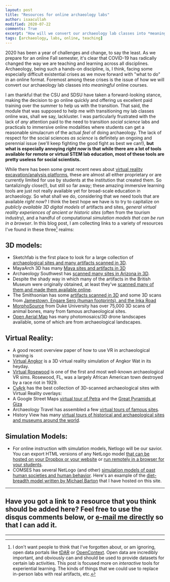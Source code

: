 ```yaml
---
layout: post
title: "Resources for online archaeology labs"
author: isaacullah
modified: 2020-07-22
comments: True
excerpt: "How will we convert our archaeology lab classes into *meaningful* online courses?"
tags: [archaeology, labs, online, teaching]
---
```


2020 has been a year of challenges and change, to say the least. As we prepare for an online Fall semester, it's clear that COVID-19 has radically changed the way we are teaching and learning across all disciplines. Archaeology, being such a hands-on discipline, is, I think, facing some especially difficult existential crises as we move forward with "what to do" in an online format. Foremost among these crises is the issue of how we will convert our archaeology lab classes into *meaningful* online courses.

I am thankful that the CSU and SDSU have taken a forward-looking stance, making the decision to go online quickly and offering us excellent paid training over the summer to help us with the transition. That said, the module that was supposed to help me with transitioning my lab classes online was, shall we say, lackluster. I was particularly frustrated with the lack of *any* attention paid to the need to transition *social science* labs and practicals to immersive online modalities where students can get a reasonable simulacrum of the actual *feel* of doing archaeology. The lack of respect for the social sciences *as science* is definitely an ongoing and perennial issue (we'll keep fighting the good fight as best we can!), __but what is especially annoying *right now* is that while there are a lot of tools available for remote or virtual STEM lab education, most of these tools are pretty useless for social scientists.__

While there has been some great recent news about [virtual reality excavation/analysis platforms](https://news.illinois.edu/view/6367/717299), these are almost all either proprietary or are currently limited for use by students at the institution that created them. So tantalizingly close(!), but still so far away; these amazing immersive learning tools are just not really available yet for broad-scale education in archaeology. So what shall we do, considering that we need tools that are available *right now*? I think the best hope we have is to try to capitalize on *publicly available 3D digital models* of artifacts and sites, *general virtual reality experiences of ancient or historic sites* (often from the tourism industry), and a handful of computational *simulation models that can be run in a browser*. In this blog post, I am collecting links to a variety of resources I've found in these three[^1] realms:

## 3D models:

* Sketchfab is the first place to look for a large collection of [archaeological sites and many artifacts scanned in 3D](https://sketchfab.com/tags/archaeology).
* MayaArch 3D has many [Maya sites and artifacts in 3D](https://mayaarch3d.org/en/)
* Archaeology Southwest has [scanned many sites in Arizona in 3D](https://sketchfab.com/archaeologysouthwest).
* Despite the shady way in which many of the artifacts in the British Museum were originally obtained, at least they've [scanned many of them and made them available online](https://artsandculture.google.com/partner/the-british-museum).
* The Smithsonian has some [artifacts scanned in 3D](https://humanorigins.si.edu/evidence/3d-collection/artifacts) and some 3D scans from [Jamestown, Engare Sero (human footprints), and the Inka Road](https://3d.si.edu/)
* [MorphoSource](https://www.morphosource.org/) from Duke University has over 75,000 3D scans of animal bones, many from famous archaeological sites.
* [Open Aerial Map](https://openaerialmap.org/) has many photomosaics/3D drone landscapes available, some of which are from archaeological landscapes.

## Virtual Reality:

* A good recent overview paper of how to use VR in archaeological training is [](https://www.cambridge.org/core/journals/advances-in-archaeological-practice/article/virtual-and-augmented-reality-in-public-archaeology-teaching/47E67BAF60F453B55AACB854B84A2DE5/core-reader)
* [Virtual Angkor](https://www.virtualangkor.com/) is a 3D virtual reality simulation of Angkor Wat in its heyday.
* [Virtual Rosewood](https://www.virtualrosewood.com/) is one of the first and most well-known archaeological VR sims. Rosewood, FL, was a largely African American town destroyed by a race riot in 1929.
* [CyArk](https://www.cyark.org/explore/) has the best collection of 3D-scanned archaeological sites with Virtual Reality overlays:
* A Google Street Maps [virtual tour of Petra](https://www.google.co.uk/maps/about/behind-the-scenes/streetview/treks/petra/) and the [Great Pyramids at Giza](https://www.google.co.uk/maps/about/behind-the-scenes/streetview/treks/pyramids-of-giza/)
* Archaeology Travel has assembled a few [virtual tours of famous sites](https://archaeology-travel.com/virtual-travel/).
* History View has many [virtual tours of historical and archaeological sites and museums around the world](https://historyview.org/).

## Simulation Models:

* For online instruction with simulation models, Netlogo will be our savior. You can export HTML versions of any NetLogo model [that can be hosted on your Dropbox or your website](https://stackoverflow.com/questions/37817135/how-to-share-a-netlogo-model-online) or [run remotely in a browser for your students](https://netlogoweb.org/).
* COMSES has several NetLogo (and other) [simulation models of past human societies and human behavior](https://www.comses.net/codebases/?query=Archaeology). Here's an example of the [diet-breadth model written by Michael Barton](http://isaacullah.github.io/diet_breadth.html) that I have hosted on this site.

---
Have you got a link to a resource that you think should be added here? Feel free to use the disqus comments below, or [e-mail me directly](iullah@sdsu.edu) so that I can add it.
---
[^1]: I don't want people to think that I've forgotten about, or am ignoring, open data portals like [tDAR](www.tdar.org) or [OpenContext](www.opencontext.org). Open data are incredibly important, and obviously can and should be used to provide datasets for certain lab activities. This post is focused more on *interactive* tools for experiential learning. The kinds of things that we could use to replace in-person labs with real artifacts, etc.
---
